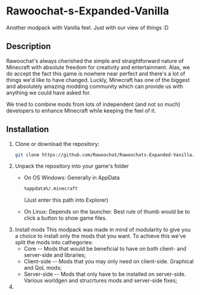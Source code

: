 # Rawoochat-s-Expanded-Vanilla
Another modpack with Vanilla feel. Just with our view of things :D
## Description
Rawoochat's always cherished the simple and straightforward nature of Minecraft with absolute freedom for creativity and entertainment.
Alas, we do accept the fact this game is nowhere near perfect and there's a lot of things we'd like to have changed.
Luckly, Minecraft has one of the biggest and absolutely amazing modding community which can provide us with anything we could have asked for.

We tried to combine mods from lots of independent (and not so much) developers to enhance Minecraft while keeping the feel of it.

## Installation
1) Clone or download the repository:
   ```bash
   git clone https://github.com/Rawoochat/Rawoochats-Expanded-Vanilla.git
   ```
2) Unpack the repository into your game's folder
   * On OS Windows:
     Generally in AppData
     ```bash
     %appdata%/.minecraft
     ```
     (Just enter this path into Explorer)

   * On Linux:
     Depends on the launcher. Best rule of thumb would be to click a button to show game files.
3) Install mods
   This modpack was made in mind of modularity to give you a choice to install only the mods that you want.
   To achieve this we've split the mods into cathegories:
   * Core -- Mods that would be beneficial to have on both client- and server-side and libraries;
   * Client-side -- Mods that you may only need on client-side. Graphical and QoL mods;
   * Server-side -- Mods that only have to be installed on server-side. Various worldgen and strucrtures mods and server-side fixes;
4) 

